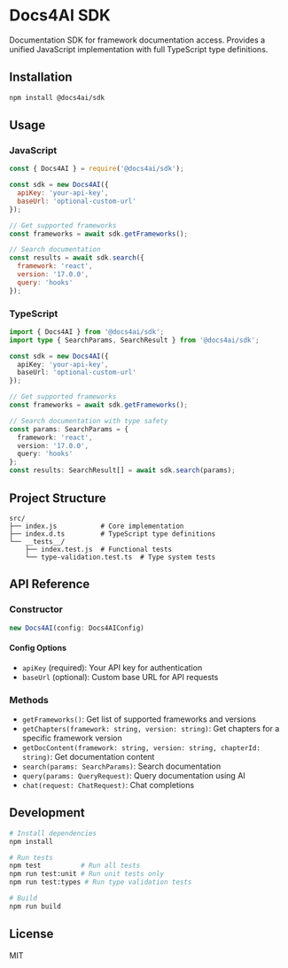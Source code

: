 # Docs4AI SDK

Documentation SDK for framework documentation access. Provides a unified JavaScript implementation with full TypeScript type definitions.

## Installation

```bash
npm install @docs4ai/sdk
```

## Usage

### JavaScript

```javascript
const { Docs4AI } = require('@docs4ai/sdk');

const sdk = new Docs4AI({ 
  apiKey: 'your-api-key',
  baseUrl: 'optional-custom-url' 
});

// Get supported frameworks
const frameworks = await sdk.getFrameworks();

// Search documentation
const results = await sdk.search({
  framework: 'react',
  version: '17.0.0',
  query: 'hooks'
});
```

### TypeScript

```typescript
import { Docs4AI } from '@docs4ai/sdk';
import type { SearchParams, SearchResult } from '@docs4ai/sdk';

const sdk = new Docs4AI({ 
  apiKey: 'your-api-key',
  baseUrl: 'optional-custom-url' 
});

// Get supported frameworks
const frameworks = await sdk.getFrameworks();

// Search documentation with type safety
const params: SearchParams = {
  framework: 'react',
  version: '17.0.0',
  query: 'hooks'
};
const results: SearchResult[] = await sdk.search(params);
```

## Project Structure

```
src/
├── index.js           # Core implementation
├── index.d.ts         # TypeScript type definitions
└── __tests__/
    ├── index.test.js  # Functional tests
    └── type-validation.test.ts  # Type system tests
```

## API Reference

### Constructor

```typescript
new Docs4AI(config: Docs4AIConfig)
```

#### Config Options

- `apiKey` (required): Your API key for authentication
- `baseUrl` (optional): Custom base URL for API requests

### Methods

- `getFrameworks()`: Get list of supported frameworks and versions
- `getChapters(framework: string, version: string)`: Get chapters for a specific framework version
- `getDocContent(framework: string, version: string, chapterId: string)`: Get documentation content
- `search(params: SearchParams)`: Search documentation
- `query(params: QueryRequest)`: Query documentation using AI
- `chat(request: ChatRequest)`: Chat completions

## Development

```bash
# Install dependencies
npm install

# Run tests
npm test          # Run all tests
npm run test:unit # Run unit tests only
npm run test:types # Run type validation tests

# Build
npm run build
```

## License

MIT
